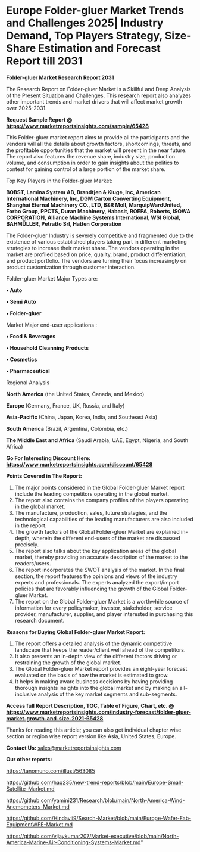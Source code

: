 # Europe Folder-gluer Market Trends and Challenges 2025| Industry Demand, Top Players Strategy, Size-Share Estimation and Forecast Report till 2031

<strong>Folder-gluer Market Research Report 2031</strong>

The Research Report on Folder-gluer Market is a Skillful and Deep Analysis of the Present Situation and Challenges. This research report also analyzes other important trends and market drivers that will affect market growth over 2025-2031.

<strong>Request Sample Report @ <a href=https://www.marketreportsinsights.com/sample/65428>https://www.marketreportsinsights.com/sample/65428</a></strong>

This Folder-gluer market report aims to provide all the participants and the vendors will all the details about growth factors, shortcomings, threats, and the profitable opportunities that the market will present in the near future. The report also features the revenue share, industry size, production volume, and consumption in order to gain insights about the politics to contest for gaining control of a large portion of the market share.

Top Key Players in the Folder-gluer Market:

<strong>BOBST, Lamina System AB, Brandtjen & Kluge, Inc, American International Machinery, Inc, DGM Carton Converting Equipment, Shanghai Eternal Machinery CO., LTD, B&R Moll, MarquipWardUnited, Forbo Group, PPCTS, Duran Machinery, Habasit, ROEPA, Roberts, ISOWA CORPORATION, Alliance Machine Systems International, WSI Global, BAHMÜLLER, Petratto Srl, Hatten Corporation</strong>

The Folder-gluer Industry is severely competitive and fragmented due to the existence of various established players taking part in different marketing strategies to increase their market share. The vendors operating in the market are profiled based on price, quality, brand, product differentiation, and product portfolio. The vendors are turning their focus increasingly on product customization through customer interaction.

Folder-gluer Market Major Types are:

<strong>• Auto

• Semi Auto

• Folder-gluer</strong>

Market Major end-user applications :

<strong>• Food & Beverages

• Household Cleanning Products

• Cosmetics

• Pharmaceutical</strong>

Regional Analysis

</u><strong><b>North America</b></strong> (the United States, Canada, and Mexico)

<strong><b>Europe </b></strong>(Germany, France, UK, Russia, and Italy)

<strong><b>Asia-Pacific</b></strong> (China, Japan, Korea, India, and Southeast Asia)

<strong><b>South America</b></strong> (Brazil, Argentina, Colombia, etc.)

<strong><b>The Middle East and Africa</b></strong> (Saudi Arabia, UAE, Egypt, Nigeria, and South Africa)

<strong>Go For Interesting Discount Here: <a href=https://www.marketreportsinsights.com/discount/65428>https://www.marketreportsinsights.com/discount/65428</a></strong>

<strong>Points Covered in The Report:</strong>
<ol>
  <li>The major points considered in the Global Folder-gluer Market report include the leading competitors operating in the global market.</li>
  <li>The report also contains the company profiles of the players operating in the global market.</li>
  <li>The manufacture, production, sales, future strategies, and the technological capabilities of the leading manufacturers are also included in the report.</li>
  <li>The growth factors of the Global Folder-gluer Market are explained in-depth, wherein the different end-users of the market are discussed precisely.</li>
  <li>The report also talks about the key application areas of the global market, thereby providing an accurate description of the market to the readers/users.</li>
  <li>The report incorporates the SWOT analysis of the market. In the final section, the report features the opinions and views of the industry experts and professionals. The experts analyzed the export/import policies that are favorably influencing the growth of the Global Folder-gluer Market.</li>
  <li>The report on the Global Folder-gluer Market is a worthwhile source of information for every policymaker, investor, stakeholder, service provider, manufacturer, supplier, and player interested in purchasing this research document.</li>
</ol>
<strong>Reasons for Buying Global Folder-gluer Market Report:</strong>

<ol>
  <li>The report offers a detailed analysis of the dynamic competitive landscape that keeps the reader/client well ahead of the competitors.</li>
  <li>It also presents an in-depth view of the different factors driving or restraining the growth of the global market.</li>
  <li>The Global Folder-gluer Market report provides an eight-year forecast evaluated on the basis of how the market is estimated to grow.</li>
  <li>It helps in making aware business decisions by having providing thorough insights insights into the global market and by making an all-inclusive analysis of the key market segments and sub-segments.</li>
</ol>
<strong>Access full Report Description, TOC, Table of Figure, Chart, etc. @ <a href=https://www.marketreportsinsights.com/industry-forecast/folder-gluer-market-growth-and-size-2021-65428>https://www.marketreportsinsights.com/industry-forecast/folder-gluer-market-growth-and-size-2021-65428</a></strong>


Thanks for reading this article; you can also get individual chapter wise section or region wise report version like Asia, United States, Europe.

<strong>Contact Us:</strong>
sales@marketreportsinsights.com

<strong>Our other reports:</strong>

<a href=https://tanomuno.com/illust/563085>https://tanomuno.com/illust/563085</a>

<a href=https://github.com/haq235/new-trend-reports/blob/main/Europe-Small-Satellite-Market.md>https://github.com/haq235/new-trend-reports/blob/main/Europe-Small-Satellite-Market.md</a>

<a href=https://github.com/yamini231/Research/blob/main/North-America-Wind-Anemometers-Market.md>https://github.com/yamini231/Research/blob/main/North-America-Wind-Anemometers-Market.md</a>

<a href=https://github.com/Hindavii9/Search-Market/blob/main/Europe-Wafer-Fab-EquipmentWFE-Market.md>https://github.com/Hindavii9/Search-Market/blob/main/Europe-Wafer-Fab-EquipmentWFE-Market.md</a>

<a href=https://github.com/vijaykumar207/Market-executive/blob/main/North-America-Marine-Air-Conditioning-Systems-Market.md>https://github.com/vijaykumar207/Market-executive/blob/main/North-America-Marine-Air-Conditioning-Systems-Market.md</a>"
